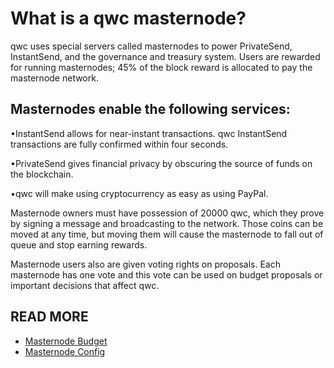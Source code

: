 What is a qwc masternode?
===========================

qwc uses special servers called masternodes to power PrivateSend, InstantSend, and the governance and treasury system. Users are rewarded for running masternodes; 45% of the block reward is allocated to pay the masternode network.

Masternodes enable the following services:
-------------------------------------------
•InstantSend allows for near-instant transactions. qwc InstantSend transactions are fully confirmed within four seconds.

•PrivateSend gives financial privacy by obscuring the source of funds on the blockchain.

•qwc will make using cryptocurrency as easy as using PayPal.

Masternode owners must have possession of 20000 qwc, which they prove by signing a message and broadcasting to the network. Those coins can be moved at any time, but moving them will cause the masternode to fall out of queue and stop earning rewards.


Masternode users also are given voting rights on proposals. Each masternode has one vote and this vote can be used on budget proposals or important decisions that affect qwc.

READ MORE
----------
- [Masternode Budget](masternode-budget.md)
- [Masternode Config](masternode_conf.md)
